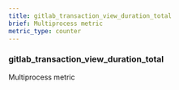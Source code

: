 ```yaml
---
title: gitlab_transaction_view_duration_total
brief: Multiprocess metric
metric_type: counter
---
```

### gitlab_transaction_view_duration_total

Multiprocess metric